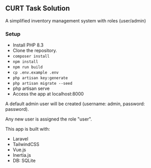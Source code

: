 ## CURT Task Solution

A simplified inventory management system with roles (user/admin)

### Setup
- Install PHP 8.3
- Clone the repository.
- `composer install`
- `npm install`
- `npm run build`
- `cp .env.example .env`
- `php artisan key:generate`
- `php artisan migrate --seed`
- php artisan serve
- Access the app at localhost:8000

A default admin user will be created (username: admin, password: password).

Any new user is assigned the role "user".

This app is built with:
- Laravel
- TailwindCSS
- Vue.js
- Inertia.js
- DB: SQLite
